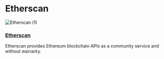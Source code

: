 # Etherscan

![Etherscan \(1\)](https://ethereum.consensys.net/hs-fs/hubfs/Etherscan%20%281%29.png?width=250&name=Etherscan%20%281%29.png)

### [Etherscan](http://bit.ly/etherscan-devportal)

Etherscan provides Ethereum blockchain APIs as a community service and without warranty. 

